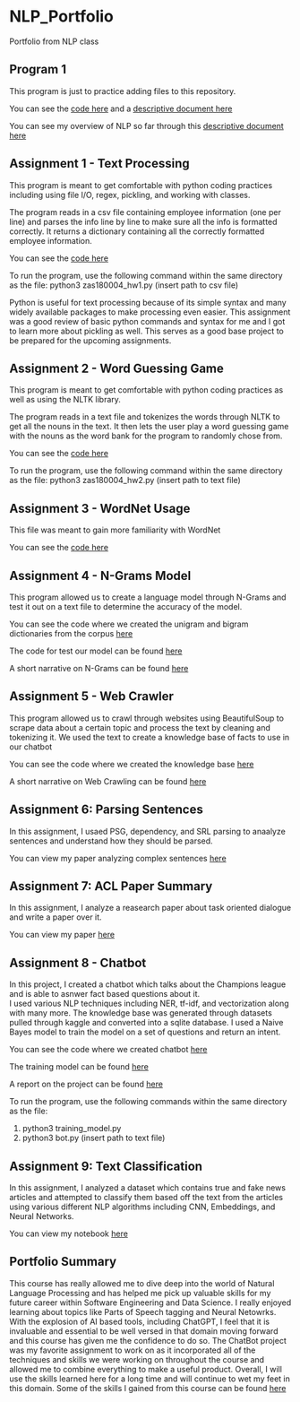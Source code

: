 # NLP_Portfolio
Portfolio from NLP class

## Program 1

This program is just to practice adding files to this repository.

You can see the [code here](program1.py) and a [descriptive document here](Sample_Document.pdf)

You can see my overview of NLP so far  through this [descriptive document here](Overview_NLP.pdf)

## Assignment 1 - Text Processing

This program is meant to get comfortable with python coding practices including using file I/O, 
regex, pickling, and working with classes.

The program reads in a csv file containing employee information (one per line) and parses the info
line by line to make sure all the info is formatted correctly. It returns a dictionary containing all the 
correctly formatted employee information.

You can see the [code here](NLP_Homework1/zas180004_hw1.py)

To run the program, use the following command within the same directory as the file:
python3 zas180004_hw1.py (insert path to csv file)

Python is useful for text processing because of its simple syntax and many widely
available packages to make processing even easier. This assignment was a good review
of basic python commands and syntax for me and I got to learn more about pickling as well.
This serves as a good base project to be prepared for the upcoming assignments.


## Assignment 2 - Word Guessing Game

This program is meant to get comfortable with python coding practices as well as using the NLTK library.

The program reads in a text file and tokenizes the words through NLTK to get all the nouns
in the text. It then lets the user play a word guessing game with the nouns as the word bank
for the program to randomly chose from.

You can see the [code here](NLP_Homework2/zas180004_hw2.py)

To run the program, use the following command within the same directory as the file:
python3 zas180004_hw2.py (insert path to text file)

## Assignment 3 - WordNet Usage

This file was meant to gain more familiarity with WordNet

You can see the [code here](WordNet_Assignment.pdf)

## Assignment 4 - N-Grams Model

This program allowed us to create a language model through N-Grams and test it out on a text file to determine
the accuracy of the model.

You can see the code where we created the unigram and bigram dictionaries from the corpus
[here](NLP_Homework3/zas180004_hw3_program1.py)

The code for test our model can be found [here](NLP_Homework3/zas180004_hw3_program2.py)

A short narrative on N-Grams can be found [here](NLP_Homework3/N-gram-narrative.pdf)

## Assignment 5 - Web Crawler

This program allowed us to crawl through websites using BeautifulSoup to scrape data about a certain topic and process
the text by cleaning and tokenizing it. We used the text to create a knowledge base of facts to use in our chatbot

You can see the code where we created the knowledge base
[here](NLP_Homework5/zas180004_hw5.py)

A short narrative on Web Crawling can be found [here](NLP_Homework5/Web_Crawler_Report.pdf)

## Assignment 6: Parsing Sentences

In this assignment, I usaed PSG, dependency, and SRL parsing to anaalyze sentences and understand how they should be parsed.

You can view my paper analyzing complex sentences [here](Sentence-Parsing.pdf)

## Assignment 7: ACL Paper Summary

In this assignment, I analyze a reasearch paper about task oriented dialogue and write a paper over it.

You can view my paper [here](2022.acl-long.425.pdf)

## Assignment 8 - Chatbot

In this project, I created a chatbot which talks about the Champions league and is able to asnwer fact based questions about it.  
I used various NLP techniques including NER, tf-idf, and vectorization along with many more. The knowledge base was generated through datasets
pulled through kaggle and converted into a sqlite database. I used a Naive Bayes model to train the model on a set of questions and return an intent.

You can see the code where we created chatbot  [here](ChatBot_Project/bot.py)

The training model can be found [here](ChatBot_Project/training_model.py)

A report on the project can be found [here](ChatBot_Project/ChatBot_Report.pdf)

To run the program, use the following commands within the same directory as the file:
1. python3 training_model.py
2. python3 bot.py (insert path to text file)

## Assignment 9: Text Classification

In this assignment, I analyzed a dataset which contains true and fake news articles and attempted to classify them based off the text from the articles
using various different NLP algorithms including CNN, Embeddings, and Neural Networks.

You can view my notebook [here](text_classification_hlt.pdf)

## Portfolio Summary
This course has really allowed me to dive deep into the world of Natural Language Processing and has helped me pick up valuable skills for my future career within Software Engineering and Data Science. I really enjoyed learning about topics like Parts of Speech tagging and Neural Netowrks. With the explosion of AI based tools, including ChatGPT, I feel that it is invaluable and essential to be well versed in that domain moving forward and this course has given me the confidence to do so. The ChatBot project was my favorite assignment to work on as it incorporated all of the techniques and skills we were working on throughout the course and allowed me to combine everything to make a useful product. Overall, I will use the skills learned here for a long time and will continue to wet my feet in this domain. Some of the skills I gained from this course can be found [here](skills.md)

